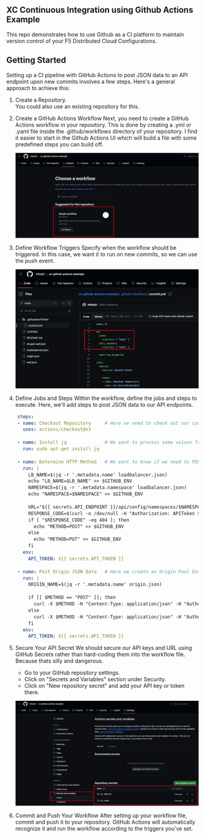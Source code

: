 ## XC Continuous Integration using Github Actions Example

This repo demonstrates how to use Github as a CI platform to maintain version control of your F5 Distributed Cloud Configurations.

## Getting Started

Setting up a CI pipeline with GitHub Actions to post JSON data to an API endpoint upon new commits involves a few steps. Here's a general approach to achieve this:

1. Create a Repository.  
You could also use an existing repository for this.

2. Create a GitHub Actions Workflow
Next, you need to create a GitHub Actions workflow in your repository. This is done by creating a .yml or .yaml file inside the .github/workflows directory of your repository. I find it easier to start in the Github Actions UI which will build a file with some predefined steps you can build off.

    ![step2.png](images/step2.png)

3. Define Workflow Triggers
Specify when the workflow should be triggered. In this case, we want it to run on new commits, so we can use the push event.

    ![triggers.png](images/triggers.png)

4. Define Jobs and Steps
Within the workflow, define the jobs and steps to execute. Here, we'll add steps to post JSON data to our API endpoints.

```yaml
    steps:
    - name: Checkout Repository     # Here we need to check out our code so we can do something with it.
      uses: actions/checkout@v3

    - name: Install jq              # We want to process some values from the JSON so we need to make sure jq is available.
      run: sudo apt-get install jq

    - name: Determine HTTP Method   # We want to know if we need to POST or PUT the JSON data.  POST is to create new, PUT is to update / replace.
      run: |
        LB_NAME=$(jq -r '.metadata.name' loadbalancer.json)
        echo "LB_NAME=$LB_NAME" >> $GITHUB_ENV
        NAMESPACE=$(jq -r '.metadata.namespace' loadbalancer.json)
        echo "NAMESPACE=$NAMESPACE" >> $GITHUB_ENV
  
        URL="${{ secrets.API_ENDPOINT }}/api/config/namespaces/$NAMESPACE/http_loadbalancers/$LB_NAME" # Adjust endpoint
        RESPONSE_CODE=$(curl -o /dev/null -H "Authorization: APIToken $API_TOKEN" -s -w "%{http_code}\n" -X GET "$URL")
        if [ "$RESPONSE_CODE" -eq 404 ]; then
          echo "METHOD=POST" >> $GITHUB_ENV
        else
          echo "METHOD=PUT" >> $GITHUB_ENV
        fi
      env:
        API_TOKEN: ${{ secrets.API_TOKEN }}

    - name: Post Origin JSON Data   # Here we create an Origin Pool based on the origin.json
      run: |
        ORIGIN_NAME=$(jq -r '.metadata.name' origin.json)

        if [[ $METHOD == "POST" ]]; then
          curl -X $METHOD -H "Content-Type: application/json" -H "Authorization: APIToken $API_TOKEN" -d @origin.json ${{ secrets.API_ENDPOINT }}/api/config/namespaces/$NAMESPACE/origin_pools
        else
          curl -X $METHOD -H "Content-Type: application/json" -H "Authorization: APIToken $API_TOKEN" -d @origin.json ${{ secrets.API_ENDPOINT }}/api/config/namespaces/$NAMESPACE/origin_pools/$ORIGIN_NAME
        fi
      env:
        API_TOKEN: ${{ secrets.API_TOKEN }}
```

5. Secure Your API Secret
We should secure our API keys and URL using GitHub Secrets rather than hard-coding them into the workflow file. Because thats silly and dangerous.

    - Go to your GitHub repository settings.
    - Click on "Secrets and Variables" section under Security.
    - Click on "New repository secret" and add your API key or token there.

    ![secrets.png](images/secrets.png)

6. Commit and Push Your Workflow
After setting up your workflow file, commit and push it to your repository. GitHub Actions will automatically recognize it and run the workflow according to the triggers you've set.
